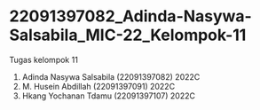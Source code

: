 # 22091397082_Adinda-Nasywa-Salsabila_MIC-22_Kelompok-11
Tugas kelompok 11
1. Adinda Nasywa Salsabila (22091397082) 2022C
2. M. Husein Abdillah (22091397091) 2022C
3. Hkang Yochanan Tdamu (22091397107) 2022C
